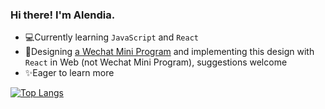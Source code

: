 ### Hi there! I'm Alendia.

<!--
**Alendia/Alendia** is a ✨ _special_ ✨ repository because its `README.md` (this file) appears on your GitHub profile.

Here are some ideas to get you started:

- 🔭 I’m currently working on ...
- 🌱 I’m currently learning ...
- 👯 I’m looking to collaborate on ...
- 🤔 I’m looking for help with ...
- 💬 Ask me about ...
- 📫 How to reach me: ...
- 😄 Pronouns: ...
- ⚡ Fun fact: ...
-->
- 💻Currently learning `JavaScript` and `React`
- 🔨Designing [a Wechat Mini Program](https://www.figma.com/file/3MgNS9YlNUAL586g5MR7AL/WeUI%E5%9F%BA%E7%A1%80%E6%A0%B7%E5%BC%8F%E5%BA%93?node-id=0%3A1) and implementing this design with `React` in Web (not Wechat Mini Program), suggestions welcome
- ✨Eager to learn more

[![Top Langs](https://github-readme-stats.vercel.app/api/top-langs/?username=Alendia&layout=compact)](https://github.com/anuraghazra/github-readme-stats)
